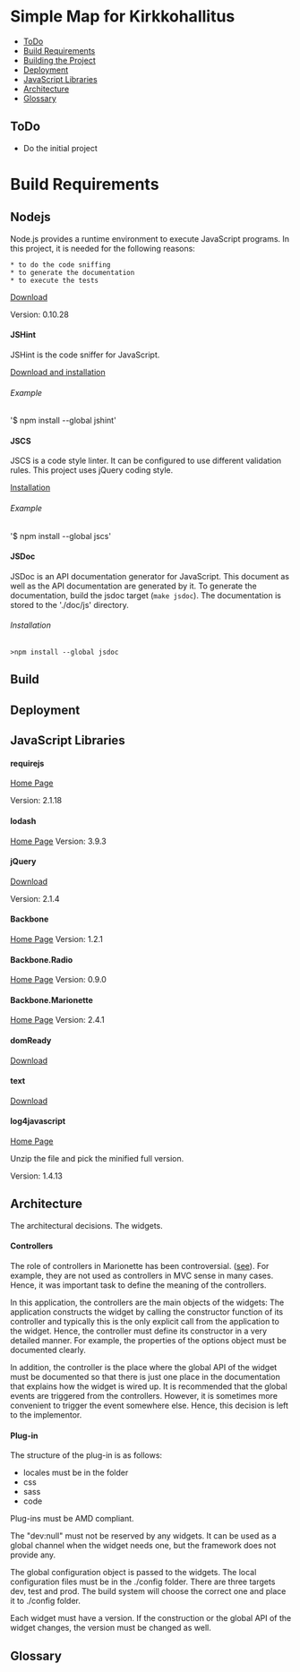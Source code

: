 Simple Map for Kirkkohallitus
=============================

*	[ToDo](#todo)
*	[Build Requirements](#build-requirements)
*	[Building the Project](#build)
*	[Deployment](#deployment)
*	[JavaScript Libraries](#javascript-libraries)
*	[Architecture](#architecture)
*	[Glossary](#glossary)

<a name="todo"></a>
----
ToDo
----
*	Do the initial project

<a name="build-requirements"></a>
Build Requirements
==================

Nodejs
------
Node.js provides a runtime environment to execute JavaScript programs. In this project, it is needed for the following reasons:

	* to do the code sniffing
	* to generate the documentation
	* to execute the tests

[Download](https://nodejs.org/download/)

Version: 0.10.28

#### JSHint
JSHint is the code sniffer for JavaScript.

[Download and installation](http://jshint.com/install/)

###### Example
'$ npm install --global jshint'

#### JSCS
JSCS is a code style linter. It can be configured to use different validation rules. This project uses jQuery coding style.

[Installation](http://jscs.info/overview.html#installation) 

###### Example
'$ npm install --global jscs'

#### JSDoc
JSDoc is an API documentation generator for JavaScript. This document as well as the API documentation are generated by it. To generate the documentation, build the jsdoc target (<code>make jsdoc</code>). The documentation is stored to the './doc/js' directory.

###### Installation
`>npm install --global jsdoc`

<a name="build"></a>
-----
Build
-----

<a name="deployment"></a>
----------
Deployment
----------

<a name="javascript-libraries"></a>
--------------------
JavaScript Libraries
--------------------
#### requirejs
[Home Page](http://requirejs.org/)

Version: 2.1.18

#### lodash
[Home Page](https://lodash.com/)
Version: 3.9.3

#### jQuery
[Download](https://jquery.com/download/)

Version: 2.1.4

#### Backbone
[Home Page](http://backbonejs.org/)
Version: 1.2.1

#### Backbone.Radio
[Home Page](https://github.com/marionettejs/backbone.radio)
Version: 0.9.0

#### Backbone.Marionette
[Home Page](http://marionettejs.com/)
Version: 2.4.1

#### domReady
[Download](http://requirejs.org/docs/download.html#plugins)

#### text
[Download](http://requirejs.org/docs/download.html#plugins)

#### log4javascript
[Home Page](http://log4javascript.org/)

Unzip the file and pick the minified full version.

Version: 1.4.13

<a name="architecture"></a>
------------
Architecture
------------

The architectural decisions. The widgets.

#### Controllers
The role of controllers in Marionette has been controversial. ([see](http://marionettejs.com/docs/v2.4.2/marionette.controller.html)). For example, they are not used as controllers in MVC sense in many cases. Hence, it was important task to define the meaning of the controllers.

In this application, the controllers are the main objects of the widgets: The application constructs the widget by calling the constructor function of its controller and typically this is the only explicit call from the application to the widget. Hence, the controller must define its constructor in a very detailed manner. For example, the properties of the options object must be documented clearly.

In addition, the controller is the place where the global API of the widget must be documented so that there is just one place in the documentation that explains how the widget is wired up. It is recommended that the global events are triggered from the controllers. However, it is sometimes more convenient to trigger the event somewhere else. Hence, this decision is left to the implementor. 

#### Plug-in
The structure of the plug-in is as follows:

- locales must be in the folder
- css
- sass
- code

Plug-ins must be AMD compliant.

The "dev:null" must not be reserved by any widgets. It can be used as a global channel when the widget needs one, but the framework does not provide any.

The global configuration object is passed to the widgets. The local configuration files must be in the ./config folder. There are three targets dev, test and prod. The build system will choose the correct one and place it to ./config folder.

Each widget must have a version. If the construction or the global API of the widget changes, the version must be changed as well.

<a name="glossary"></a>
--------
Glossary
--------









